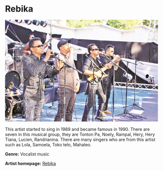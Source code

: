 # Rebika

![Rebika](rebika.jpg)

This artist started  to sing in 1989 and became famous in 1990. There are seven in this musical group, they are Tonton Pa, Noely, Rampal, Hery, Hery Tiana, Lucien, Randrianina. There are many singers who are from this artist such as Lola, Samoela, Toko telo, Mahaleo.

**Genre:** Vocalist music

**Artist homepage:** [Rebika](https://web.facebook.com/search/groups/?q=Rebika%20Rebika&epa=SERP_TAB)
